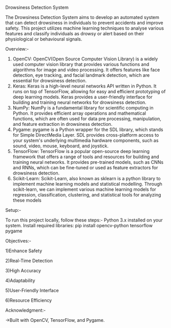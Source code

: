 Drowsiness Detection System

The Drowsiness Detection System aims to develop an automated system that can detect drowsiness in individuals to prevent accidents and improve safety. This project utilizes machine learning techniques to analyse various features and classify individuals as drowsy or alert based on their physiological or behavioural signals.

Overview:-
1.	OpenCV: OpenCV(Open Source Computer Vision Library) is a widely used computer vision library that provides various functions and algorithms for image and video processing. It offers features like face detection, eye tracking, and facial landmark detection, which are essential for drowsiness detection.
2.	Keras: Keras is a high-level neural networks API written in Python. It runs on top of TensorFlow, allowing for easy and efficient prototyping of deep learning models. Keras provides a user-friendly interface for building and training neural networks for drowsiness detection.
3.	NumPy: NumPy is a fundamental library for scientific computing in Python. It provides efficient array operations and mathematical functions, which are often used for data pre processing, manipulation, and feature extraction in drowsiness detection.
4.	Pygame: pygame is a Python wrapper for the SDL library, which stands for Simple DirectMedia Layer. SDL provides cross-platform access to your system's underlying multimedia hardware components, such as sound, video, mouse, keyboard, and joystick.
5.	TensorFlow: TensorFlow is a popular open-source deep learning framework that offers a range of tools and resources for building and training neural networks. It provides pre-trained models, such as CNNs and RNNs, which can be fine-tuned or used as feature extractors for drowsiness detection.
6.	Scikit-Learn: Scikit-Learn, also known as sklearn is a python library to implement machine learning models and statistical modelling. Through scikit-learn, we can implement various machine learning models for regression, classification, clustering, and statistical tools for analyzing these models

Setup:-

To run this project locally, follow these steps:-
Python 3.x installed on your system.
Install required libraries:
pip install opencv-python tensorflow pygame


Objectives:-

1)Enhance Safety

2)Real-Time Detection

3)High Accuracy

4)Adaptability

5)User-Friendly Interface

6)Resource Efficiency

Acknowledgment:-

->Built with OpenCV, TensorFlow, and Pygame.

